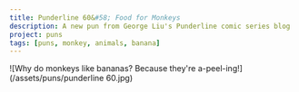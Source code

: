 ```yaml
---
title: Punderline 60&#58; Food for Monkeys 
description: A new pun from George Liu's Punderline comic series blog
project: puns
tags: [puns, monkey, animals, banana]
---
```


![Why do monkeys like bananas? Because they're a-peel-ing!](/assets/puns/punderline 60.jpg)
